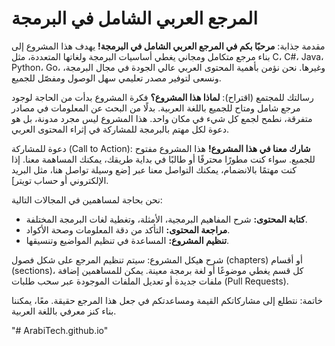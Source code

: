 # المرجع العربي الشامل في البرمجة

مقدمة جذابة:
**مرحبًا بكم في المرجع العربي الشامل في البرمجة!**
يهدف هذا المشروع إلى بناء مرجع متكامل ومجاني يغطي أساسيات البرمجة ولغاتها المتعددة، مثل C، C#، Java، Python، Go، وغيرها. نحن نؤمن بأهمية المحتوى العربي عالي الجودة في مجال البرمجة، ونسعى لتوفير مصدر تعليمي سهل الوصول ومفصّل للجميع.

رسالتك للمجتمع (اقتراح):
**لماذا هذا المشروع؟**
فكرة المشروع بدأت من الحاجة لوجود مرجع شامل ومتاح للجميع باللغة العربية. بدلًا من البحث عن المعلومات في مصادر متفرقة، نطمح لجمع كل شيء في مكان واحد. هذا المشروع ليس مجرد مدونة، بل هو دعوة لكل مهتم بالبرمجة للمشاركة في إثراء المحتوى العربي.

دعوة للمشاركة (Call to Action):
**شارك معنا في هذا المشروع!**
هذا المشروع مفتوح للجميع. سواء كنت مطورًا محترفًا أو طالبًا في بداية طريقك، يمكنك المساهمة معنا. إذا كنت مهتمًا بالانضمام، يمكنك التواصل معنا عبر [ضع وسيلة تواصل هنا، مثل البريد الإلكتروني أو حساب تويتر].

نحن بحاجة لمساهمين في المجالات التالية:
* **كتابة المحتوى:** شرح المفاهيم البرمجية، الأمثلة، وتغطية لغات البرمجة المختلفة.
* **مراجعة المحتوى:** التأكد من دقة المعلومات وصحة الأكواد.
* **تنظيم المشروع:** المساعدة في تنظيم المواضيع وتنسيقها.

شرح هيكل المشروع:
سيتم تنظيم المرجع على شكل فصول (chapters) أو أقسام (sections)، كل قسم يغطي موضوعًا أو لغة برمجة معينة.  يمكن للمساهمين إضافة ملفات جديدة أو تعديل الملفات الموجودة عبر سحب طلبات (Pull Requests).

خاتمة:
نتطلع إلى مشاركاتكم القيمة ومساعدتكم في جعل هذا المرجع حقيقة. معًا، يمكننا بناء كنز معرفي باللغة العربية.

"# ArabiTech.github.io" 
